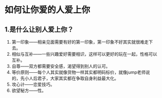# 如何让你爱的人爱上你

## 1.是什么让别人爱上你？

1. 第一印象——相亲见面需要有好的第一印象，第一印象不好其实就很难走下去。
2. 相似与互补——一些兴趣爱好需要相识，这样可以更好的玩在一起，性格可以互补。
3. 自尊——双方都需要安全感，渴望得到别人的认可。
4. 等价原则——每个人其实就像货物一样其实都明码标价，就像jump老师说的，先小人后君子，大家其实都在争取自身利益最大化。
5. 攻心计——恋爱技巧。
6. 欲望秘方——性。